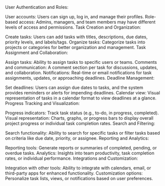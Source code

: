 User Authentication and Roles:

User accounts: Users can sign up, log in, and manage their profiles.
Role-based access: Admins, managers, and team members may have different levels of access and permissions.
Task Creation and Organization:

Create tasks: Users can add tasks with titles, descriptions, due dates, priority levels, and labels/tags.
Organize tasks: Categorize tasks into projects or categories for better organization and management.
Task Assignment and Collaboration:

Assign tasks: Ability to assign tasks to specific users or teams.
Comments and communication: A comment section per task for discussions, updates, and collaboration.
Notifications: Real-time or email notifications for task assignments, updates, or approaching deadlines.
Deadline Management:

Set deadlines: Users can assign due dates to tasks, and the system provides reminders or alerts for impending deadlines.
Calendar view: Visual representation of tasks in a calendar format to view deadlines at a glance.
Progress Tracking and Visualization:

Progress indicators: Track task status (e.g., to-do, in progress, completed).
Visual representation: Charts, graphs, or progress bars to display overall project progress or individual task completion rates.
Search and Filtering:

Search functionality: Ability to search for specific tasks or filter tasks based on criteria like due date, priority, or assignee.
Reporting and Analytics:

Reporting tools: Generate reports or summaries of completed, pending, or overdue tasks.
Analytics: Insights into team productivity, task completion rates, or individual performance.
Integrations and Customization:

Integration with other tools: Ability to integrate with calendars, email, or third-party apps for enhanced functionality.
Customization options: Personalize task lists, views, or notifications based on user preferences.
